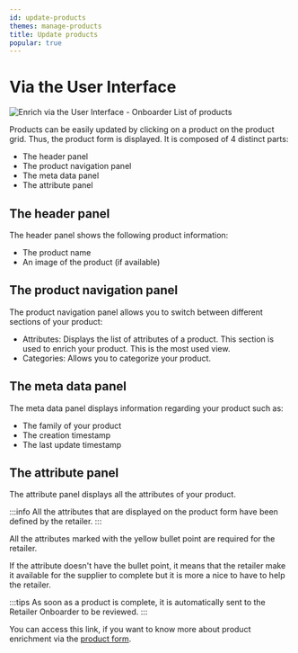```yaml
---
id: update-products
themes: manage-products
title: Update products
popular: true
---
```


# Via the User Interface

![Enrich via the User Interface - Onboarder List of products](../img/SUPPLIER_PEF.png)

Products can be easily updated by clicking on a product on the product grid. Thus, the product form is displayed.
It is composed of 4 distinct parts:
* The header panel
* The product navigation panel
* The meta data panel
* The attribute panel

## The header panel

The header panel shows the following product information:
* The product name
* An image of the product (if available)

## The product navigation panel

The product navigation panel allows you to switch between different sections of your product:
* Attributes: Displays the list of attributes of a product. This section is used to enrich your product. This is the most used view.
* Categories: Allows you to categorize your product.

## The meta data panel

The meta data panel displays information regarding your product such as:
* The family of your product
* The creation timestamp
* The last update timestamp

## The attribute panel

The attribute panel displays all the attributes of your product.

:::info
All the attributes that are displayed on the product form have been defined by the retailer.
:::

All the attributes marked with the yellow bullet point are required for the retailer.

If the attribute doesn't have the bullet point, it means that the retailer make it available for the supplier to complete but it is more a nice to have to help the retailer. 

:::tips
As soon as a product is complete, it is automatically sent to the Retailer Onboarder to be reviewed.
:::

You can access this link, if you want to know more about product enrichment via the [product form](https://help.akeneo.com/articles/work-on-a-product.html#mainContent).
